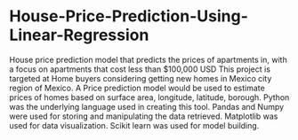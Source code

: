 # House-Price-Prediction-Using-Linear-Regression
House price prediction model that predicts the prices of apartments in, with a focus on apartments that cost less than $100,000 USD
This project is targeted at Home buyers considering getting new homes in  Mexico city region of Mexico. A Price prediction model would be used to estimate prices of homes based on surface area, longitude, latitude, borough.
Python was the underlying language used in creating this tool.
Pandas and Numpy were used for storing and manipulating the data retrieved.
Matplotlib was used for data visualization.
Scikit learn was used for model building.
